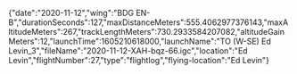 {"date":"2020-11-12","wing":"BDG EN-B","durationSeconds":127,"maxDistanceMeters":555.4062977376143,"maxAltitudeMeters":267,"trackLengthMeters":730.2933584207082,"altitudeGainMeters":12,"launchTime":1605210618000,"launchName":"TO (W-SE) Ed Levin_3","fileName":"2020-11-12-XAH-bqz-66.igc","location":"Ed Levin","flightNumber":27,"type":"flightlog","flying-location":"Ed Levin"}
